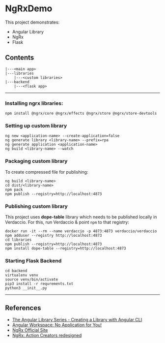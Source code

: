 # NgRxDemo
This project demonstrates:
* Angular Library
* NgRx
* Flask

## Contents
```
|---<main app>
|---libraries
    |---<custom libraries>
|---backend
    |---<flask app>
```

---
### Installing ngrx libraries:

```shell script
npm install @ngrx/core @ngrx/effects @ngrx/store @ngrx/store-devtools
```

### Setting up custom library

```shell script
ng new <application-name> --create-application=false
ng generate library <library-name> --prefix=rpa
ng generate application <application-name>
ng build <library-name> --watch
```

### Packaging custom library

To create compressed file for publishing:

```shell script
ng build <library-name>
cd dist/<library-name>
npm pack
npm publish --registry=http://localhost:4873
```

### Publishing custom library

This project uses **dope-table** library which needs to be published locally in Verdaccio. For this, run Verdaccio & point `npm` to that registry:

```shell script
docker run -it --rm --name verdaccio -p 4873:4873 verdaccio/verdaccio
npm adduser --registry http://localhost:4873
cd libraries
npm publish --registry=http://localhost:4873
npm install dope-table --registry=http://localhost:4873
```

### Starting Flask Backend

```shell script
cd backend
virtualenv venv
source venv/bin/activate
pip3 install -r requrements.txt
python3 __init__.py
```

___
## References
* [The Angular Library Series - Creating a Library with Angular CLI](https://medium.com/angular-in-depth/creating-a-library-in-angular-6-87799552e7e5)
* [Angular Workspace: No Application for You!](https://medium.com/angular-in-depth/angular-workspace-no-application-for-you-4b451afcc2ba)
* [NgRx Official Site](https://ngrx.io/guide/store)
* [NgRx: Action Creators redesigned](https://medium.com/angular-in-depth/ngrx-action-creators-redesigned-d396960e46da)

